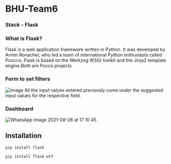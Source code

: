 # BHU-Team6

### Stack - Flask

### What is Flask?
Flask is a web application framework written in Python. It was developed by Armin Ronacher, who led a team of international Python enthusiasts called Poocco. Flask is based on the Werkzeg WSGI toolkit and the Jinja2 template engine.Both are Pocco projects.

### Form to set filters 
![image](https://user-images.githubusercontent.com/62561786/131216323-9eafc166-fe02-475b-a5f6-eaf2b9baf978.png)
All the input values entered previously come under the suggested input values for the respective field.

### Dashboard 
![WhatsApp Image 2021-08-28 at 17 10 45](https://user-images.githubusercontent.com/62561786/131216766-36a22125-39ac-4a4d-849a-1848b37c2fb2.jpeg)

## Installation

```
pip install flask
```

```
pip install flask-wtf
```


